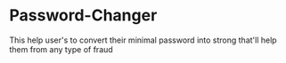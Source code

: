 # Password-Changer
This help user's to convert their minimal password into strong that'll help them from any type of fraud
